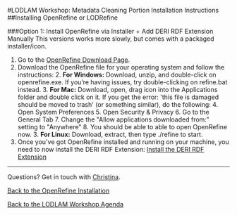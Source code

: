 #LODLAM Workshop: Metadata Cleaning Portion Installation Instructions
##Installing OpenRefine or LODRefine

###Option 1: Install OpenRefine via Installer + Add DERI RDF Extension Manually
This versions works more slowly, but comes with a packaged installer/icon.

1. Go to the [OpenRefine Download Page](http://openrefine.org/download.html).
2. Download the OpenRefine file for your operating system and follow the instructions:
    2. **For Windows:** Download, unzip, and double-click on openrefine.exe. If you’re having issues, try double-clicking on refine.bat instead.
    3. **For Mac:** Download, open, drag icon into the Applications folder and double click on it. If you get the error: 'this file is damaged should be moved to trash' (or something similar), do the following:
        4. Open System Preferences
        5. Open Security & Privacy
        6. Go to the General Tab
        7. Change the "Allow applications downloaded from:" setting to "Anywhere"
        8. You should be able to able to open OpenRefine now.
    3. **For Linux:** Download, extract, then type ./refine to start.
4. Once you've got OpenRefine installed and running on your machine, you need to now install the DERI RDF Extension: [Install the DERI RDF Extension](AddDERIExtension.md)

---

Questions? Get in touch with [Christina](mailto:cmharlow@gmail.com).

[Back to the OpenRefine Installation](OpenRefineInstallation.md)

[Back to the LODLAM Workshop Agenda](https://github.com/LODLAM/LODLAMTO16)
